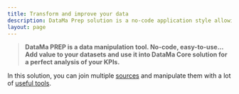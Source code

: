 ```yaml
---
title: Transform and improve your data
description: DataMa Prep solution is a no-code application style allowing you to manipulate/transform datasets. 
layout: page
---
```


> **DataMa PREP is a data manipulation tool. No-code, easy-to-use... Add value to your datasets and use it into DataMa Core solution for a perfect analysis of your KPIs.**

In this solution, you can join multiple [sources]({{site.url}}/{{site.baseurl}}/prep/connectors/our_sources.html) and manipulate them with a lot of [useful tools]({{site.url}}/{{site.baseurl}}/prep/aside/tools).
